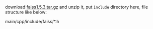 download [faiss1.5.3.tar.gz](https://paddle-inference-dist.bj.bcebos.com/faiss1.5.3.tar.gz) and unzip it, put `include` directory here, file structure like below:

main/cpp/include/faiss/*.h
